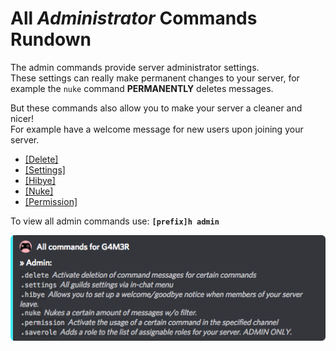 # All _**Administrator**_ Commands Rundown

The admin commands provide server administrator settings.  
These settings can really make permanent changes to your server, for example the `nuke` command **PERMANENTLY** deletes messages.

But these commands also allow you to make your server a cleaner and nicer!  
For example have a welcome message for new users upon joining your server.

* [\[Delete\]](/commands/admin/delete.md)
* [\[Settings\]](/commands/admin/settings.md)
* [\[Hibye\]](/commands/admin/hibye.md)
* [\[Nuke\]](/commands/admin/nuke.md)
* [\[Permission\]](/commands/admin/permission.md)



To view all admin commands use: **`[prefix]h admin`**

![](/assets/admincategory.png)

